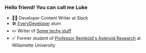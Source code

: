 ### Hello friend! You can call me Luke
- 👨‍💻 Developer Content Writer at Slack
- 🛠️ [EveryDeveloper](https://github.com/everydeveloper) alum
- ✏️ Writer of [Some techy stuff](https://lukerussell.info/)
- ☄️ Former student of [Professor Rembold's Asteroid Research](https://github.com/RemboldAsteroids) at Willamette University

<!--
**lukegalbraithrussell/lukegalbraithrussell** is a ✨ _special_ ✨ repository because its `README.md` (this file) appears on your GitHub profile.

Here are some ideas to get you started:

- 🔭 I’m currently working on ...
- 🌱 I’m currently learning ...
- 👯 I’m looking to collaborate on ...
- 🤔 I’m looking for help with ...
- 💬 Ask me about ...
- 📫 How to reach me: ...
- 😄 Pronouns: ...
- ⚡ Fun fact: ...
-->
